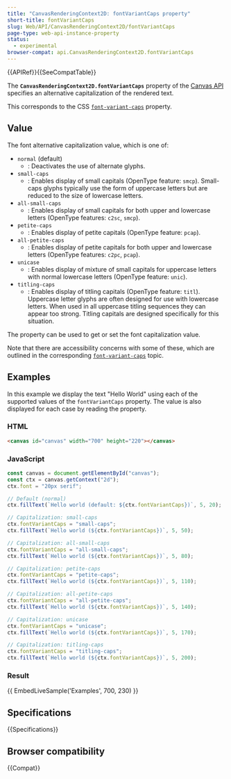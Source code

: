 ```yaml
---
title: "CanvasRenderingContext2D: fontVariantCaps property"
short-title: fontVariantCaps
slug: Web/API/CanvasRenderingContext2D/fontVariantCaps
page-type: web-api-instance-property
status:
  - experimental
browser-compat: api.CanvasRenderingContext2D.fontVariantCaps
---
```


{{APIRef}}{{SeeCompatTable}}

The **`CanvasRenderingContext2D.fontVariantCaps`** property of the [Canvas API](/en-US/docs/Web/API/Canvas_API) specifies an alternative capitalization of the rendered text.

This corresponds to the CSS [`font-variant-caps`](/en-US/docs/Web/CSS/font-variant-caps) property.

## Value

The font alternative capitalization value, which is one of:

- `normal` (default)
  - : Deactivates the use of alternate glyphs.
- `small-caps`
  - : Enables display of small capitals (OpenType feature: `smcp`).
    Small-caps glyphs typically use the form of uppercase letters but are reduced to the size of lowercase letters.
- `all-small-caps`
  - : Enables display of small capitals for both upper and lowercase letters (OpenType features: `c2sc`, `smcp`).
- `petite-caps`
  - : Enables display of petite capitals (OpenType feature: `pcap`).
- `all-petite-caps`
  - : Enables display of petite capitals for both upper and lowercase letters (OpenType features: `c2pc`, `pcap`).
- `unicase`
  - : Enables display of mixture of small capitals for uppercase letters with normal lowercase letters (OpenType feature: `unic`).
- `titling-caps`
  - : Enables display of titling capitals (OpenType feature: `titl`).
    Uppercase letter glyphs are often designed for use with lowercase letters.
    When used in all uppercase titling sequences they can appear too strong.
    Titling capitals are designed specifically for this situation.

The property can be used to get or set the font capitalization value.

Note that there are accessibility concerns with some of these, which are outlined in the corresponding [`font-variant-caps`](/en-US/docs/Web/CSS/font-variant-caps#accessibility_concerns) topic.

## Examples

In this example we display the text "Hello World" using each of the supported values of the `fontVariantCaps` property.
The value is also displayed for each case by reading the property.

### HTML

```html
<canvas id="canvas" width="700" height="220"></canvas>
```

### JavaScript

```js
const canvas = document.getElementById("canvas");
const ctx = canvas.getContext("2d");
ctx.font = "20px serif";

// Default (normal)
ctx.fillText(`Hello world (default: ${ctx.fontVariantCaps})`, 5, 20);

// Capitalization: small-caps
ctx.fontVariantCaps = "small-caps";
ctx.fillText(`Hello world (${ctx.fontVariantCaps})`, 5, 50);

// Capitalization: all-small-caps
ctx.fontVariantCaps = "all-small-caps";
ctx.fillText(`Hello world (${ctx.fontVariantCaps})`, 5, 80);

// Capitalization: petite-caps
ctx.fontVariantCaps = "petite-caps";
ctx.fillText(`Hello world (${ctx.fontVariantCaps})`, 5, 110);

// Capitalization: all-petite-caps
ctx.fontVariantCaps = "all-petite-caps";
ctx.fillText(`Hello world (${ctx.fontVariantCaps})`, 5, 140);

// Capitalization: unicase
ctx.fontVariantCaps = "unicase";
ctx.fillText(`Hello world (${ctx.fontVariantCaps})`, 5, 170);

// Capitalization: titling-caps
ctx.fontVariantCaps = "titling-caps";
ctx.fillText(`Hello world (${ctx.fontVariantCaps})`, 5, 200);
```

### Result

{{ EmbedLiveSample('Examples', 700, 230) }}

## Specifications

{{Specifications}}

## Browser compatibility

{{Compat}}
